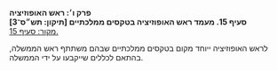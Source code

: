 **פרק ו׳: ראש האופוזיציה**  
**סעיף 15. מעמד ראש האופוזיציה בטקסים ממלכתיים [תיקון: תש״ס־3]**  
[מקור: סעיף 15. ](https://he.wikisource.org/wiki/חוק_הכנסת#סעיף_15)  

לראש האופוזיציה ייוחד מקום בטקסים ממלכתיים שבהם משתתף ראש הממשלה, בהתאם לכללים שייקבעו על ידי הממשלה.